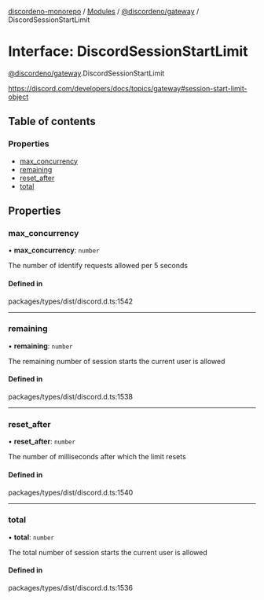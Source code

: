 [discordeno-monorepo](../README.md) / [Modules](../modules.md) / [@discordeno/gateway](../modules/discordeno_gateway.md) / DiscordSessionStartLimit

# Interface: DiscordSessionStartLimit

[@discordeno/gateway](../modules/discordeno_gateway.md).DiscordSessionStartLimit

https://discord.com/developers/docs/topics/gateway#session-start-limit-object

## Table of contents

### Properties

- [max_concurrency](discordeno_gateway.DiscordSessionStartLimit.md#max_concurrency)
- [remaining](discordeno_gateway.DiscordSessionStartLimit.md#remaining)
- [reset_after](discordeno_gateway.DiscordSessionStartLimit.md#reset_after)
- [total](discordeno_gateway.DiscordSessionStartLimit.md#total)

## Properties

### max_concurrency

• **max_concurrency**: `number`

The number of identify requests allowed per 5 seconds

#### Defined in

packages/types/dist/discord.d.ts:1542

---

### remaining

• **remaining**: `number`

The remaining number of session starts the current user is allowed

#### Defined in

packages/types/dist/discord.d.ts:1538

---

### reset_after

• **reset_after**: `number`

The number of milliseconds after which the limit resets

#### Defined in

packages/types/dist/discord.d.ts:1540

---

### total

• **total**: `number`

The total number of session starts the current user is allowed

#### Defined in

packages/types/dist/discord.d.ts:1536
